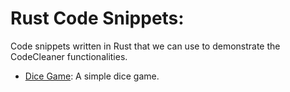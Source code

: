 # Rust Code Snippets:

Code snippets written in Rust that we can use to demonstrate the CodeCleaner functionalities.

- [Dice Game](./dice-game.rs): A simple dice game.